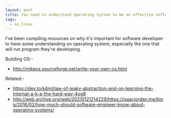 ```yaml
---
layout: post
title: You need to understand Operating System to be an effective software developer
tags:
  - os,linux
---
```


I've been compiling resources on why it's important for software developer to have some understanding on operating system, especially the one that will run program they're developing.

Building OS:-
- http://mikeos.sourceforge.net/write-your-own-os.html

Related:-
- https://dev.to/k4ml/law-of-leaky-abstraction-and-on-learning-the-internal-a-k-a-the-hard-way-4og8
- http://web.archive.org/web/20210121214229/https://isaacjordan.me/blog/2016/02/how-much-should-software-engineer-know-about-operating-systems/
